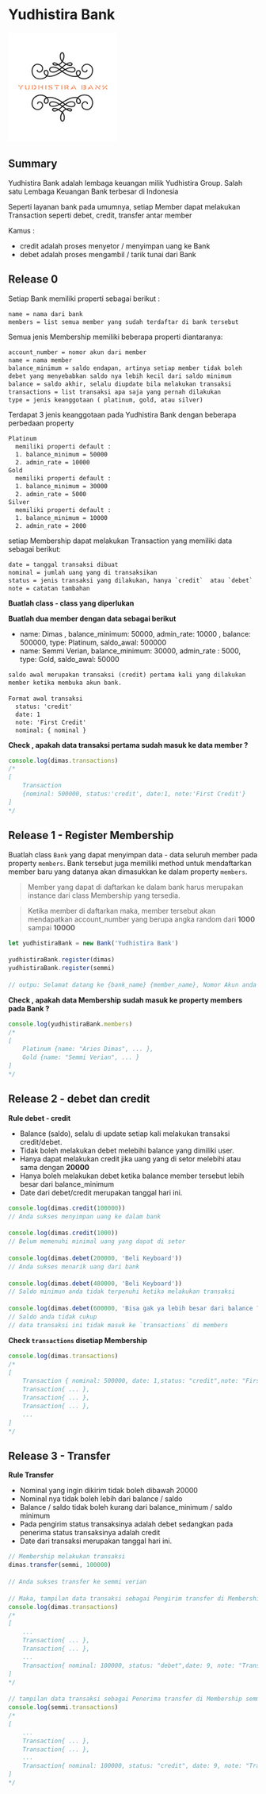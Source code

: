 # Yudhistira Bank

![alt text](logo.jpg 'Logo Title Text 1')

## Summary

Yudhistira Bank adalah lembaga keuangan milik Yudhistira Group. Salah satu Lembaga Keuangan Bank terbesar di Indonesia

Seperti layanan bank pada umumnya, setiap Member dapat melakukan Transaction seperti debet, credit, transfer antar member

Kamus :

- credit adalah proses menyetor / menyimpan uang ke Bank
- debet adalah proses mengambil / tarik tunai dari Bank

## Release 0

Setiap Bank memiliki properti sebagai berikut :

```
name = nama dari bank
members = list semua member yang sudah terdaftar di bank tersebut
```

Semua jenis Membership memiliki beberapa properti diantaranya:

```
account_number = nomor akun dari member
name = nama member
balance_minimum = saldo endapan, artinya setiap member tidak boleh debet yang menyebabkan saldo nya lebih kecil dari saldo minimum
balance = saldo akhir, selalu diupdate bila melakukan transaksi
transactions = list transaksi apa saja yang pernah dilakukan
type = jenis keanggotaan ( platinum, gold, atau silver)
```

Terdapat 3 jenis keanggotaan pada Yudhistira Bank dengan beberapa perbedaan property

```
Platinum
  memiliki properti default :
  1. balance_minimum = 50000
  2. admin_rate = 10000
Gold
  memiliki properti default :
  1. balance_minimum = 30000
  2. admin_rate = 5000
Silver
  memiliki properti default :
  1. balance_minimum = 10000
  2. admin_rate = 2000
```

setiap Membership dapat melakukan Transaction yang memiliki data sebagai berikut:

```
date = tanggal transaksi dibuat
nominal = jumlah uang yang di transaksikan
status = jenis transaksi yang dilakukan, hanya `credit`  atau `debet`
note = catatan tambahan
```

**Buatlah class - class yang diperlukan**

**Buatlah dua member dengan data sebagai berikut**

- name: Dimas , balance_minimum: 50000, admin_rate: 10000 , balance: 500000, type: Platinum, saldo_awal: 500000
- name: Semmi Verian, balance_minimum: 30000, admin_rate : 5000, type: Gold, saldo_awal: 50000

```
saldo awal merupakan transaksi (credit) pertama kali yang dilakukan member ketika membuka akun bank.

Format awal transaksi
  status: 'credit'
  date: 1
  note: 'First Credit'
  nominal: { nominal }
```

**Check , apakah data transaksi pertama sudah masuk ke data member ?**

```javascript
console.log(dimas.transactions)
/*
[
    Transaction 
    {nominal: 500000, status:'credit', date:1, note:'First Credit'} 
]   
*/
```

## Release 1 - Register Membership

Buatlah class `Bank` yang dapat menyimpan data - data seluruh member pada property `members`. Bank tersebut juga memiliki method untuk mendaftarkan member baru yang datanya akan dimasukkan ke dalam property `members`.

> Member yang dapat di daftarkan ke dalam bank harus merupakan instance dari class Membership yang tersedia.

> Ketika member di daftarkan maka, member tersebut akan mendapatkan account_number yang berupa angka random dari **1000** sampai **10000**

```javascript
let yudhistiraBank = new Bank('Yudhistira Bank')

yudhistiraBank.register(dimas)
yudhistiraBank.register(semmi)

// outpu: Selamat datang ke {bank_name} {member_name}, Nomor Akun anda adalah { account_number}
```

**Check , apakah data Membership sudah masuk ke property members pada Bank ?**

```javascript
console.log(yudhistiraBank.members)
/*
[
    Platinum {name: "Aries Dimas", ... },
    Gold {name: "Semmi Verian", ... }
]
*/
```

## Release 2 - debet dan credit

**Rule debet - credit**

- Balance (saldo), selalu di update setiap kali melakukan transaksi
  credit/debet.
- Tidak boleh melakukan debet melebihi balance yang dimiliki user.
- Hanya dapat melakukan credit jika uang yang di setor melebihi atau sama dengan **20000**
- Hanya boleh melakukan debet ketika balance member tersebut lebih besar dari balance_minimum
- Date dari debet/credit merupakan tanggal hari ini.

```javascript
console.log(dimas.credit(100000))
// Anda sukses menyimpan uang ke dalam bank

console.log(dimas.credit(1000))
// Belum memenuhi minimal uang yang dapat di setor

console.log(dimas.debet(200000, 'Beli Keyboard'))
// Anda sukses menarik uang dari bank

console.log(dimas.debet(480000, 'Beli Keyboard'))
// Saldo minimun anda tidak terpenuhi ketika melakukan transaksi

console.log(dimas.debet(600000, 'Bisa gak ya lebih besar dari balance ? '))
// Saldo anda tidak cukup
// data transaksi ini tidak masuk ke `transactions` di members
```

**Check `transactions` disetiap Membership**

```javascript
console.log(dimas.transactions)
/*
[
    Transaction { nominal: 500000, date: 1,status: "credit",note: "First Credit" },
    Transaction{ ... },
    Transaction{ ... },
    Transaction{ ... },
    ...
]
*/
```

## Release 3 - Transfer

**Rule Transfer**

- Nominal yang ingin dikirim tidak boleh dibawah 20000
- Nominal nya tidak boleh lebih dari balance / saldo
- Balance / saldo tidak boleh kurang dari balance_minimum / saldo minimum
- Pada pengirim status transaksinya adalah debet sedangkan pada penerima status transaksinya adalah credit
- Date dari transaksi merupakan tanggal hari ini.

```javascript
// Membership melakukan transaksi
dimas.transfer(semmi, 100000)

// Anda sukses transfer ke semmi verian

// Maka, tampilan data transaksi sebagai Pengirim transfer di Membership dimas adalah
console.log(dimas.transactions)
/*
[
    ...
    Transaction{ ... },
    Transaction{ ... },
    ...
    Transaction{ nominal: 100000, status: "debet",date: 9, note: "Transfer to Semmi Verian"}
]
*/

// tampilan data transaksi sebagai Penerima transfer di Membership semmi adalah
console.log(semmi.transactions)
/*
[
    ...
    Transaction{ ... },
    Transaction{ ... },
    ...
    Transaction{ nominal: 100000, status: "credit", date: 9, note: "Transfer from Aries Dimas"}
]
*/
```
